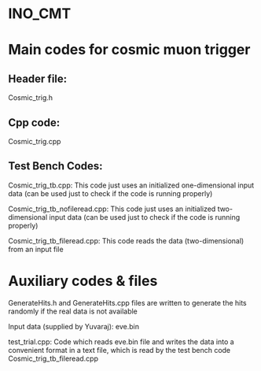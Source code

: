 # INO_CMT

Main codes for cosmic muon trigger
==================================

Header file:	
-----------
Cosmic_trig.h

Cpp code:	
--------
Cosmic_trig.cpp

Test Bench Codes:
----------------
Cosmic_trig_tb.cpp: This code just uses an initialized one-dimensional input data (can be used just to check if the code is running properly)

Cosmic_trig_tb_nofileread.cpp: This code just uses an initialized two-dimensional input data (can be used just to check if the code is running properly)

Cosmic_trig_tb_fileread.cpp: This code reads the data (two-dimensional) from an input file

Auxiliary codes & files
=======================

GenerateHits.h and GenerateHits.cpp files are written to generate the hits randomly if the real data is not available

Input data (supplied by Yuvaraj): eve.bin

test_trial.cpp: Code which reads eve.bin file and writes the data into a convenient format in a text file, which is read by the test bench code Cosmic_trig_tb_fileread.cpp
